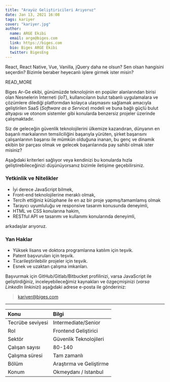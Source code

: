 ```yaml
---
title: "Arayüz Geliştiricileri Arıyoruz"
date: Jan 13, 2021 16:08
tags: kariyer
cover: "kariyer.jpg"
author:
  name: ARGE Ekibi
  email: arge@biges.com
  link: https://biges.com
  bio: Biges ARGE Ekibi
  twitter: BigesEng
---
```


React, React Native, Vue, Vanilla, jQuery daha ne olsun? Sen olsan hangisini
seçerdin? Bizimle beraber heyecanlı işlere girmek ister misin?

READ_MORE

Biges Ar-Ge ekibi, günümüzde teknolojinin en popüler alanlarından birisi olan
Nesnelerin İnterneti (*IoT*), kullanıcıların bulut tabanlı uygulamalara ve
çözümlere dilediği platformdan kolayca ulaşmasını sağlamak amacıyla
geliştirilen SaaS (*Software as a Service*) modeli ve buna bağlı güçlü bulut
altyapısı ve otonom sistemler gibi konularda benzersiz projeler üzerinde
çalışmaktadır.

Siz de geleceğin güvenlik teknolojilerini ülkemize kazandıran, dünyanın en
başarılı markalarının temsilciliğini başarıyla yürüten, şirket başarısını
çalışanlarının başarısı ile mümkün olduğuna inanan, bu genç ve dinamik ekibin
bir parçası olmak ve gelecek başarılarında pay sahibi olmak ister misiniz?

Aşağıdaki kriterleri sağlıyor veya kendinizi bu konularda hızla
geliştirebileceğinizi düşünüyorsanız bizimle iletişime geçebilirsiniz.

### Yetkinlik ve Nitelikler

- İyi derece JavaScript bilmek,
- Front-end teknolojilerine meraklı olmak,
- Tercih ettiğiniz kütüphane ile en az bir proje yapmış/tamamlamış olmak
- Tarayıcı uyumluluğu ve responsive tasarım konusunda deneyimli,
- HTML ve CSS konularına hakim,
- RESTful API ve tasarımı ve kullanımı konularında deneyimli,

arkadaşlar arıyoruz.

### Yan Haklar

- Yüksek lisans ve doktora programlarına katılım için teşvik.
- Patent başvuruları için teşvik.
- Ticarileştirilebilir projeler için teşvik.
- Esnek ve uzaktan çalışma imkanları.

Başvurmak için GitHub/Gitlab/Bitbucket profilinizi, varsa JavaScript ile
geliştirdiğiniz, inceleyebileceğimiz kaynakları ve özgeçmişinizi (*varsa
LinkedIn linkinizi*) aşağıdaki adrese e-posta ile gönderiniz:

> kariyer@biges.com

---


| Konu              | Bilgi                    |
|:------------------|:-------------------------|
| Tecrübe seviyesi  | Intermediate/Senior      |
| Rol               | Frontend Geliştirici     |
| Sektör            | Güvenlik Teknolojileri   |
| Çalışan sayısı    | 80-140                   |
| Çalışma süresi    | Tam zamanlı              |
| Bölüm             | Araştırma ve Geliştirme  |
| Konum             | Okmeydanı / Istanbul     |

